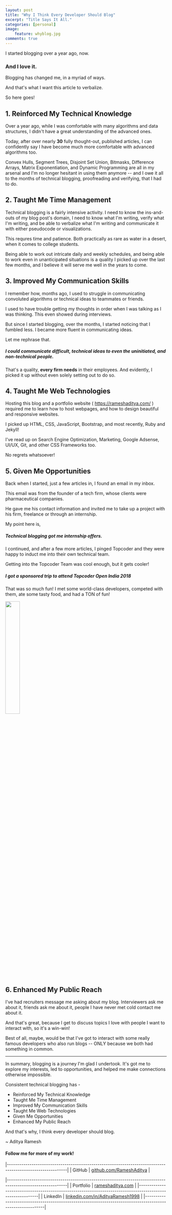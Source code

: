 ```yaml
---
layout: post
title: "Why I Think Every Developer Should Blog"
excerpt: "Title Says It All."
categories: [personal]
image:
    feature: whyblog.jpg
comments: true
---
```


I started blogging over a year ago, now.
### And I love it.
Blogging has changed me, in a myriad of ways.

And that's what I want this article to verbalize.

So here goes!

## 1. Reinforced My Technical Knowledge
Over a year ago, while I was comfortable with many algorithms and data structures, I didn't have a great understanding of the advanced ones.

Today, after over nearly **30** fully thought-out, published articles, I can confidently say I have become much more comfortable with advanced algorithms too.

Convex Hulls, Segment Trees, Disjoint Set Union, Bitmasks, Difference Arrays, Matrix Exponentiation, and Dynamic Programming are all in my arsenal and I'm no longer hesitant in using them anymore -- and I owe it all to the months of technical blogging, proofreading and verifying, that I had to do.

## 2. Taught Me Time Management
Technical blogging is a fairly intensive activity. I need to know the ins-and-outs of my blog post's domain, I need to know what I'm writing, verify what I'm writing, and be able to verbalize what I'm writing and communicate it with either pseudocode or visualizations.

This requres time and patience. Both practically as rare as water in a desert, when it comes to college students.

Being able to work out intricate daily and weekly schedules, and being able to work even in unanticipated situations is a quality I picked up over the last few months, and I believe it will serve me well in the years to come.  


## 3. Improved My Communication Skills
I remember how, months ago, I used to struggle in communicating convoluted algorithms or technical ideas to teammates or friends. 

I used to have trouble getting my thoughts in order when I was talking as I was thinking. This even showed during interviews.

But since I started blogging, over the months, I started noticing that I fumbled less. I became more fluent in communicating ideas.

Let me rephrase that.

##### I could communicate difficult, technical ideas to even the uninitiated, and non-technical people.

That's a quality, **every firm needs** in their employees. And evidently, I picked it up without even solely setting out to do so.   


## 4. Taught Me Web Technologies

Hosting this blog and a portfolio website ( <a href="https://rameshaditya.com" target="_blank">https://rameshaditya.com/ </a>) required me to learn how to host webpages, and how to design beautiful and responsive websites.  

I picked up HTML, CSS, JavaScript, Bootstrap, and most recently, Ruby and Jekyll!

I've read up on Search Engine Optimization, Marketing, Google Adsense, UI/UX, Git, and other CSS Frameworks too.

No regrets whatsoever! 


## 5. Given Me Opportunities
Back when I started, just a few articles in, I found an email in my inbox. 

This email was from the founder of a tech firm, whose clients were pharmaceutical companies.

He gave me his contact information and invited me to take up a project with his firm, freelance or through an internship.

My point here is, 

##### Technical blogging got me internship offers.

I continued, and after a few more articles, I pinged Topcoder and they were happy to induct me into their own technical team.

Getting into the Topcoder Team was cool enough, but it gets cooler! 

##### I got a sponsored trip to attend Topcoder Open India 2018

That was so much fun! I met some world-class developers, competed with them, ate some tasty food, and had a TON of fun! 

<img src="{{ site.url }}/img/tco.jpeg" alt="" style="width:30%; height:30%;" class="avatar">

## 6. Enhanced My Public Reach
I've had recruiters message me asking about my blog. Interviewers ask me about it, friends ask me about it, people I have never met cold contact me about it.

And that's great, because I get to discuss topics I love with people I want to interact with, so it's a win-win!

Best of all, maybe, would be that I've got to interact with some really famous developers who also run blogs -- ONLY because we both had something in common.

-------------

In summary, blogging is a journey I'm glad I undertook. It's got me to explore my interests, led to opportunities, and helped me make connections otherwise impossible.

Consistent technical blogging has -
- Reinforced My Technical Knowledge
- Taught Me Time Management
- Improved My Communication Skills
- Taught Me Web Technologies
- Given Me Opportunities
- Enhanced My Public Reach

And that's why, I think every developer should blog.

~ Aditya Ramesh

<h4> Follow me for more of my work! </h4>

|-----------------------------------------------------------------------------------------------------------|
| GitHub | <a href="https://github.com/RameshAditya" target="_blank">github.com/RameshAditya</a>             |

|-----------------------------------------------------------------------------------------------------------|
| Portfolio | <a href="https://rameshaditya.com" target="_blank">rameshaditya.com</a>                        |
|-----------------------------------------------------------------------------------------------------------|
| LinkedIn | <a href="https://linkedin.com/in/AdityaRamesh1998" target="_blank">linkedin.com/in/AdityaRamesh1998</a> |
|-----------------------------------------------------------------------------------------------------------|